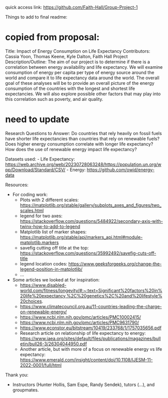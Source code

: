 quick access link:
https://github.com/Faith-Hall/Group-Project-1

Things to add to final readme:

# copied from proposal:
Title: Impact of Energy Consumption on Life Expectancy
Contributors:  Cassia Yoon, Thomas Keene, Kyle Dalton, Faith Hall
Project Description/Outline: 
The aim of our project is to determine if there is a correlation between energy availability and life expectancy. We will examine consumption of energy per capita per type of energy source around the world and compare it to life expectancy data around the world. The overall goal of these analyses will be to provide an overall picture of the energy consumption of the countries with the longest and shortest life expectancies. We will also explore possible other factors that may play into this correlation such as poverty, and air quality.

# need to update
Research Questions to Answer: 
Do countries that rely heavily on fossil fuels have shorter life expectancies than countries that rely on renewable fuels?
Does higher energy consumption correlate with longer life expectancy?
How does the use of renewable energy impact life expectancy?
 
Datasets used:
    - Life Expectancy: https://web.archive.org/web/20230728063248/https://population.un.org/wpp/Download/Standard/CSV/
    - Energy: https://github.com/owid/energy-data

Resources:  
- For coding work:
    - Plots with 2 different scales:  https://matplotlib.org/stable/gallery/subplots_axes_and_figures/two_scales.html
    - legend for two axes:  https://stackoverflow.com/questions/5484922/secondary-axis-with-twinx-how-to-add-to-legend
    - Matplotlib list of marker shapes:  https://matplotlib.org/stable/api/markers_api.html#module-matplotlib.markers
    - savefig cutting off title at the top:  https://stackoverflow.com/questions/35992492/savefig-cuts-off-title
    - legend location codes: https://www.geeksforgeeks.org/change-the-legend-position-in-matplotlib/
    - ...
- Some articles we looked at for inspiration:
    - https://www.disabled-world.com/fitness/longevity/#:~:text=Significant%20factors%20in%20life%20expectancy,%2C%20genetics%2C%20and%20lifestyle%20choices. 
    - https://www.climatecouncil.org.au/11-countries-leading-the-charge-on-renewable-energy/
    - https://www.ncbi.nlm.nih.gov/pmc/articles/PMC10002415/
    - https://www.ncbi.nlm.nih.gov/pmc/articles/PMC9631790/
    - https://www.econstor.eu/bitstream/10419/233768/1/1757035656.pdf
    - Research article on relationship of life expectancy to energy: https://www.iaea.org/sites/default/files/publications/magazines/bulletin/bull26-3/26304044950.pdf
    - Another article, but with more of a focus on renewable energy vs life expectancy: https://www.emerald.com/insight/content/doi/10.1108/IJESM-11-2022-0001/full/html

Thank you:  
- Instructors (Hunter Hollis, Sam Espe, Randy Sendek), tutors (...), and groupmates.